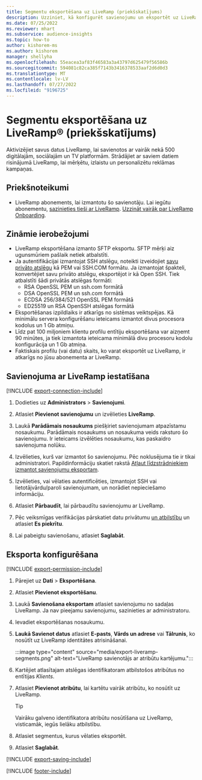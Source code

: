 ```yaml
---
title: Segmentu eksportēšana uz LiveRamp (priekšskatījums)
description: Uzziniet, kā konfigurēt savienojumu un eksportēt uz LiveRamp.
ms.date: 07/25/2022
ms.reviewer: mhart
ms.subservice: audience-insights
ms.topic: how-to
author: kishorem-ms
ms.author: kishorem
manager: shellyha
ms.openlocfilehash: 55eacea3af83f46583a3a43797d625479f56586b
ms.sourcegitcommit: 594081c82ca385f7143b3416378533aaf2d6d0d3
ms.translationtype: MT
ms.contentlocale: lv-LV
ms.lasthandoff: 07/27/2022
ms.locfileid: "9196725"
---
```

# <a name="export-segments-to-liverampreg-preview"></a>Segmentu eksportēšana uz LiveRamp&reg; (priekšskatījums)

Aktivizējiet savus datus LiveRamp, lai savienotos ar vairāk nekā 500 digitālajām, sociālajām un TV platformām. Strādājiet ar saviem datiem risinājumā LiveRamp, lai mērķētu, izlaistu un personalizētu reklāmas kampaņas.

## <a name="prerequisites"></a>Priekšnoteikumi

- LiveRamp abonements, lai izmantotu šo savienotāju. Lai iegūtu abonementu, [sazinieties tieši ar LiveRamp](https://liveramp.com/contact/). [Uzzināt vairāk par LiveRamp Onboarding](https://liveramp.com/our-platform/data-onboarding/).

## <a name="known-limitations"></a>Zināmie ierobežojumi

- LiveRamp eksportēšana izmanto SFTP eksportu. SFTP mērķi aiz ugunsmūriem pašlaik netiek atbalstīti.
- Ja autentifikācijai izmantojat SSH atslēgu, noteikti izveidojiet [savu privāto atslēgu](/azure/virtual-machines/linux/create-ssh-keys-detailed#basic-example) kā PEM vai SSH.COM formātu. Ja izmantojat špakteli, konvertējiet savu privāto atslēgu, eksportējot ir kā Open SSH. Tiek atbalstīti šādi privātās atslēgas formāti:
  - RSA OpenSSL PEM un ssh.com formātā
  - DSA OpenSSL PEM un ssh.com formātā
  - ECDSA 256/384/521 OpenSSL PEM formātā
  - ED25519 un RSA OpenSSH atslēgas formātā
- Eksportēšanas izpildlaiks ir atkarīgs no sistēmas veiktspējas. Kā minimālu servera konfigurēšanu ieteicams izmantot divus procesora kodolus un 1 Gb atmiņu.
- Līdz pat 100 miljoniem klientu profilu entītiju eksportēšana var aizņemt 90 minūtes, ja tiek izmantota ieteicama minimālā divu procesoru kodolu konfigurācija un 1 Gb atmiņa.
- Faktiskais profilu (vai datu) skaits, ko varat eksportēt uz LiveRamp, ir atkarīgs no jūsu abonementa ar LiveRamp.

## <a name="set-up-connection-to-liveramp"></a>Savienojuma ar LiveRamp iestatīšana

[!INCLUDE [export-connection-include](includes/export-connection-admn.md)]

1. Dodieties uz **Administrators** > **Savienojumi**.

1. Atlasiet **Pievienot savienojumu** un izvēlieties **LiveRamp**.

1. Laukā **Parādāmais nosaukums** piešķiriet savienojumam atpazīstamu nosaukumu. Parādāmais nosaukums un nosaukuma veids raksturo šo savienojumu. Ir ieteicams izvēlēties nosaukumu, kas paskaidro savienojuma nolūku.

1. Izvēlieties, kurš var izmantot šo savienojumu. Pēc noklusējuma tie ir tikai administratori. Papildinformāciju skatiet rakstā [Atļaut līdzstrādniekiem izmantot savienojumu eksportam](connections.md#allow-contributors-to-use-a-connection-for-exports).

1. Izvēlieties, vai vēlaties autentificēties, izmantojot SSH vai lietotājvārdu/paroli savienojumam, un norādiet nepieciešamo informāciju.

1. Atlasiet **Pārbaudīt**, lai pārbaudītu savienojumu ar LiveRamp.

1. Pēc veiksmīgas verifikācijas pārskatiet datu privātumu [un atbilstību](connections.md#data-privacy-and-compliance) un atlasiet **Es piekrītu**.

1. Lai pabeigtu savienošanu, atlasiet **Saglabāt**.

## <a name="configure-an-export"></a>Eksporta konfigurēšana

[!INCLUDE [export-permission-include](includes/export-permission.md)]

1. Pārejiet uz **Dati** > **Eksportēšana**.

1. Atlasiet **Pievienot eksportēšanu**.

1. Laukā **Savienošana eksportam** atlasiet savienojumu no sadaļas LiveRamp. Ja nav pieejamu savienojumu, sazinieties ar administratoru.

1. Ievadiet eksportēšanas nosaukumu.

1. **Laukā Savienot datus** atlasiet **E-pasts**, **Vārds un adrese** vai **Tālrunis**, ko nosūtīt uz LiveRamp identitātes atrisināšanai.

   :::image type="content" source="media/export-liveramp-segments.png" alt-text="LiveRamp savienotājs ar atribūtu kartējumu.":::

1. Kartējiet atlasītajam atslēgas identifikatoram atbilstošos atribūtus no entītijas *Klients*.

1. Atlasiet **Pievienot atribūtu**, lai kartētu vairāk atribūtu, ko nosūtīt uz LiveRamp.

   > [!TIP]
   > Vairāku galveno identifikatora atribūtu nosūtīšana uz LiveRamp, visticamāk, iegūs lielāku atbilstību.

1. Atlasiet segmentus, kurus vēlaties eksportēt.

1. Atlasiet **Saglabāt**.

[!INCLUDE [export-saving-include](includes/export-saving.md)]

[!INCLUDE [footer-include](includes/footer-banner.md)]
